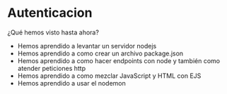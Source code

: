 # Autenticacion

¿Qué hemos visto hasta ahora?

- Hemos aprendido a levantar un servidor nodejs
- Hemos aprendido a como crear un archivo package.json
- Hemos aprendido a como hacer endpoints con node y también como atender peticiones http
- Hemos aprendido a como mezclar JavaScript y HTML con EJS
- Hemos aprendido a usar el nodemon

